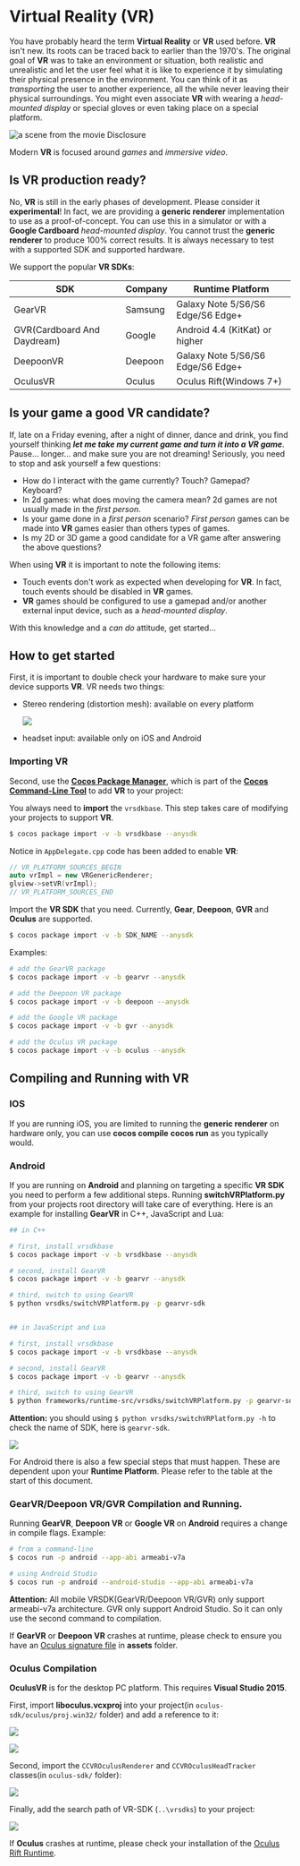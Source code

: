 # Virtual Reality (VR)
You have probably heard the term __Virtual Reality__ or __VR__ used before.
__VR__ isn't new. Its roots can be traced back to earlier than the 1970's. The
original goal of __VR__ was to take an environment or situation, both realistic
and unrealistic and let the user feel what it is like to experience it by simulating
their physical presence in the environment. You can think of it as *transporting*
the user to another experience, all the while never leaving their physical surroundings.
You might even associate __VR__ with wearing a *head-mounted display* or special
gloves or even taking place on a special platform.

![](vr-img/image33.png "a scene from the movie Disclosure")

Modern __VR__ is focused around *games* and *immersive video*.

## Is VR production ready?
No, __VR__ is still in the early phases of development. Please consider it __experimental__!
In fact, we are providing a __generic renderer__ implementation to use as a
proof-of-concept. You can use this in a simulator or with a __Google Cardboard__
*head-mounted display*. You cannot trust the __generic renderer__ to produce 100%
correct results. It is always necessary to test with a supported SDK and
supported hardware.

We support the popular __VR SDKs__:

| SDK           |  Company       | Runtime Platform |
|---------------|----------------|------------------|
| GearVR        | Samsung        | Galaxy Note 5/S6/S6 Edge/S6 Edge+ |
| GVR(Cardboard And Daydream)           | Google         | Android 4.4 (KitKat) or higher  |
| DeepoonVR      | Deepoon        | Galaxy Note 5/S6/S6 Edge/S6 Edge+ |
| OculusVR       | Oculus         | Oculus Rift(Windows 7+) |

## Is your game a good VR candidate?
If, late on a Friday evening, after a night of dinner, dance and drink, you find
yourself thinking *__let me take my current game and turn it into a VR game__*.
Pause... longer... and make sure you are not dreaming! Seriously, you need to stop
and ask yourself a few questions:

  * How do I interact with the game currently? Touch? Gamepad? Keyboard?
  * In 2d games: what does moving the camera mean? 2d games are not usually made
  in the *first person*.
  * Is your game done in a *first person* scenario? *First person* games can be
  made into __VR__ games easier than others types of games.
  * Is my 2D or 3D game a good candidate for a VR game after answering the above
  questions?

When using __VR__ it is important to note the following items:

  * Touch events don't work as expected when developing for __VR__. In fact,
  touch events should be disabled in __VR__ games.
  * __VR__ games should be configured to use a gamepad and/or another external
  input device, such as a *head-mounted display*.

With this knowledge and a *can do* attitude, get started...

## How to get started
First, it is important to double check your hardware to make sure your device
supports __VR__. VR needs two things:

  * Stereo rendering (distortion mesh): available on every platform

    ![](vr-img/distortion_mesh.png "")

  * headset input: available only on iOS and Android

### Importing VR
Second, use the [__Cocos Package Manager__](../editors_and_tools/cocosCLTool/), which is part
of the [__Cocos Command-Line Tool__](../editors_and_tools/cocosCLTool/) to add __VR__ to your project:

You always need to __import__ the `vrsdkbase`. This step takes care of modifying your projects
to support __VR__.

```sh
$ cocos package import -v -b vrsdkbase --anysdk
```

Notice in `AppDelegate.cpp` code has been added to enable __VR__:

```cpp
// VR_PLATFORM_SOURCES_BEGIN
auto vrImpl = new VRGenericRenderer;
glview->setVR(vrImpl);
// VR_PLATFORM_SOURCES_END
```

Import the __VR SDK__ that you need. Currently, __Gear__, __Deepoon__, __GVR__ and __Oculus__
are supported.

```sh
$ cocos package import -v -b SDK_NAME --anysdk
```

Examples:

```sh
# add the GearVR package
$ cocos package import -v -b gearvr --anysdk

# add the Deepoon VR package
$ cocos package import -v -b deepoon --anysdk

# add the Google VR package
$ cocos package import -v -b gvr --anysdk

# add the Oculus VR package
$ cocos package import -v -b oculus --anysdk
```

## Compiling and Running with VR

### IOS
If you are running iOS, you are limited to running the __generic renderer__ on
hardware only, you can use __cocos compile__ __cocos run__ as you typically would.

### Android
If you are running on __Android__ and planning on targeting a specific __VR SDK__
you need to perform a few additional steps. Running __switchVRPlatform.py__ from
your projects root directory will take care of everything. Here is an example for
installing __GearVR__ in C++, JavaScript and Lua:

```sh
## in C++

# first, install vrsdkbase
$ cocos package import -v -b vrsdkbase --anysdk

# second, install GearVR
$ cocos package import -v -b gearvr --anysdk

# third, switch to using GearVR
$ python vrsdks/switchVRPlatform.py -p gearvr-sdk
```

```sh

## in JavaScript and Lua

# first, install vrsdkbase
$ cocos package import -v -b vrsdkbase --anysdk

# second, install GearVR
$ cocos package import -v -b gearvr --anysdk

# third, switch to using GearVR
$ python frameworks/runtime-src/vrsdks/switchVRPlatform.py -p gearvr-sdk
```

**Attention:** you should using `$ python vrsdks/switchVRPlatform.py -h` to check the name of SDK, here is `gearvr-sdk`.

![](vr-img/gvr.png "")

For Android there is also a few special steps that must happen. These are dependent
upon your __Runtime Platform__. Please refer to the table at the start of this document.

### GearVR/Deepoon VR/GVR Compilation and Running.
Running __GearVR__, __Deepoon VR__ or __Google VR__ on __Android__ requires a change
in compile flags. Example:

```sh
# from a command-line
$ cocos run -p android --app-abi armeabi-v7a

# using Android Studio
$ cocos run -p android --android-studio --app-abi armeabi-v7a
```
**Attention:** All mobile VRSDK(GearVR/Deepoon VR/GVR) only support armeabi-v7a architecture. GVR only support Android Studio. So it can only use the second command to compilation. 

If __GearVR__ or __Deepoon VR__ crashes at runtime, please check to ensure you have an
[Oculus signature file](https://developer.oculus.com/documentation/mobilesdk/latest/concepts/mobile-submission-sig-file/) in **assets** folder.

### Oculus Compilation
__OculusVR__ is for the desktop PC platform. This requires __Visual Studio 2015__.

First, import **liboculus.vcxproj** into your project(in `oculus-sdk/oculus/proj.win32/` folder)
and add a reference to it:

![](vr-img/img1.png "")

![](vr-img/img2.png "")

Second, import the `CCVROculusRenderer` and `CCVROculusHeadTracker` classes(in `oculus-sdk/` folder):

![](vr-img/img3.png "")

Finally, add the search path of VR-SDK (`..\vrsdks`) to your project:

![](vr-img/img4.png "")

If __Oculus__ crashes at runtime, please check your installation of the [Oculus Rift Runtime](https://developer.oculus.com/).
